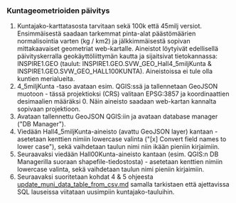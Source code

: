 ### Kuntageometrioiden päivitys

1. Kuntajako-karttatasosta tarvitaan sekä 100k että 45milj versiot. Ensimmäisestä saadaan tarkemmat pinta-alat päästömäärien normalisointia varten (kg / km2) ja jälkkimmäisestä sopivan mittakaavaiset geometriat web-kartalle. Aineistot löytyivät edellisellä päivityskerralla geokäyttöliittymän kautta ja sijaitsivat tietokannassa: INSPIRE1.GEO (taulut: INSPIRE1.GEO.SVW_GEO_Hall4_5miljKunta & INSPIRE1.GEO.SVW_GEO_HALL100KUNTA). Aineistoissa ei tule olla kuntien merialueita.
2. 4_5miljKunta -taso avataan esim. QGIS:ssä ja tallennetaan GeoJSON muotoon - tässä projektioksi (CRS) valitaan EPSG:3857 ja koordinaattien desimaalien määräksi 0. Näin aineisto saadaan web-kartan kannalta sopivaan projektioon.
3. Avataan tallennettu GeoJSON QGIS:iin ja avataan database manager ("DB Manager").
4. Viedään Hall4_5miljKunta-aineisto (avattu GeoJSON layer) kantaan - asetetaan kenttien nimiin lowercase valinta ("[x] Convert field names to lower case"), sekä vaihdetaan taulun nimi niin ikään pieniin kirjaimiin.
5. Seuraavaksi viedään Hall00Kunta-aineisto kantaan (esim. QGIS:n DB Managerilla suoraan shapefile-tiedostosta) - asetetaan kenttien nimiin lowercase valinta, sekä vaihdetaan taulun nimi pieniin kirjaimiin.
6. Seuraavaksi suoritetaan kohdat 4 & 5 ohjeesta [update_muni_data_table_from_csv.md](./update_muni_data_table_from_csv.md) samalla tarkistaen että ajettavissa SQL lauseissa viitataan uusimpiin kuntajako-tauluihin.

